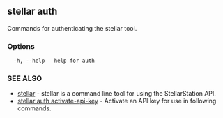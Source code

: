 ## stellar auth

Commands for authenticating the stellar tool.

### Options

```
  -h, --help   help for auth
```

### SEE ALSO

* [stellar](stellar.md)	 - stellar is a command line tool for using the StellarStation API.
* [stellar auth activate-api-key](stellar_auth_activate-api-key.md)	 - Activate an API key for use in following commands.

